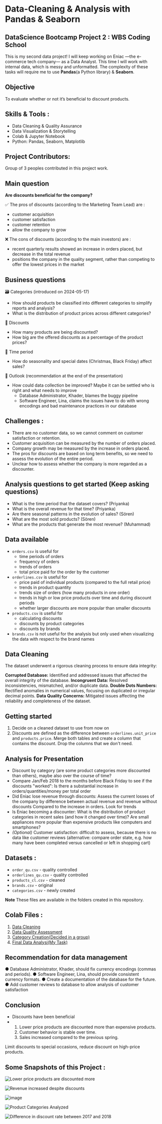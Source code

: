 # Data-Cleaning & Analysis with Pandas & Seaborn

## DataScience Bootcamp Project 2 : WBS Coding School
This is my second data project! I will keep working on Eniac —the e-commerce tech company— as a Data Analyst. This time I will work with internal data, which is messy and unformatted. The complexity of these tasks will require me to use **Pandas**(a Python library) & **Seaborn**.

## Objective
To evaluate whether or not it’s beneficial to discount products.

## Skills & Tools :
- Data Cleaning & Quality Assurance
- Data Visualization & Storytelling
- Colab & Jupyter Notebook
- Python: Pandas, Seaborn, Matplotlib

## Project Contributors:
Group of 3 peoples contributed in this project work.

## Main question

**Are discounts beneficial for the company?**

✅ The pros of discounts (according to the Marketing Team Lead) are :
- customer acquisition
- customer satisfaction
- customer retention
- allow the company to grow

❌ The cons of discounts (according to the main investors) are :
- recent quarterly results showed an increase in orders placed, but decrease in the total revenue
- positions the company in the quality segment, rather than competing to offer the lowest prices in the market

## Business questions

🗃️ Categories (introduced on 2024-05-17)
- How should products be classified into different categories to simplify reports and analysis?
- What is the distribution of product prices across different categories?

🚛 Discounts
- How many products are being discounted?
- How big are the offered discounts as a percentage of the product prices?

📅 Time period
- How do seasonality and special dates (Christmas, Black Friday) affect sales?

🌄 Outlook (recommendation at the end of the presentation)
- How could data collection be improved?
  Maybe it can be settled who is right and what needs to improve
    - Database Administrator, Khader, blames the buggy pipeline
    - Software Engineer, Lina, claims the issues have to do with wrong encodings and bad maintenance practices in our database
  
## Challenges :
- There are no customer data, so we cannot comment on customer satisfaction or retention.
- Customer acquisition can be measured by the number of orders placed.
- Company growth may be measured by the increase in orders placed.
- The pros for discounts are based on long term benefits, so we need to assess the evolution of the entire period.
- Unclear how to assess whether the company is more regarded as a discounter.

## Analysis questions to get started (Keep asking questions)
- What is the time period that the dataset covers? (Priyanka)
- What is the overall revenue for that time? (Priyanka)
- Are there seasonal patterns in the evolution of sales? (Sören)
- What are the most sold products? (Sören)
- What are the products that generate the most revenue? (Muhammad)

## Data available
- `orders.csv` is useful for
    - time periods of orders
    - frequency of orders
    - trends of orders
    - total price paid for the order by the customer
- `orderlines.csv` is useful for
    - price paid of individual products (compared to the full retail price)
    - trends in product quantity
    - trends size of orders (how many products in one order)
    - trends in high or low price products over time and during discount periods
    - whether larger discounts are more popular than smaller discounts
- `products.csv` is useful for
    - calculating discounts
    - discounts by product categories
    - discounts by brands 
- `brands.csv` is not useful for the analysis but only used when visualizing the data with respect to the brand names

## Data Cleaning
The dataset underwent a rigorous cleaning process to ensure data integrity:

**Corrupted Database:** Identified and addressed issues that affected the overall integrity of the database.
**Incongruent Data:** Resolved inconsistencies, mismatched, and/or duplicate data.
**Double Dots Numbers:** Rectified anomalies in numerical values, focusing on duplicated or irregular decimal points.
**Data Quality Concerns:** Mitigated issues affecting the reliability and completeness of the dataset.


## Getting started
1. Decide on a cleaned dataset to use from now on
2. Discounts are defined as the difference between `orderlines.unit_price` and `products.price`.
   Merge both tables and create a column that contains the discount.
   Drop the columns that we don't need.

## Analysis for Presentation

- Discount by category (are some product categories more discounted than others), maybe also over the course of time? 
- Compare Jan/Feb 2018 to the months before Black Friday to see if the discounts "worked": Is there a substantial increase in orders/quantities/money per total order  
- Did Eniac lose revenue through discounts: Assess the current losses of the company by difference between actual revenue and revenue without discounts
  Compared to the increase in orders. Look for trends 
- Is Eniac becoming a discounter: What is the distribution of product categories in recent sales (and how it changed over time)? Are small appliances more popular than expensive products like computers and smartphones?
- *(Optional)* Customer satisfaction: difficult to assess, because there is no data like customer reviews (alternative: compare order state, e.g. how many have been completed versus cancelled or left in shopping cart)

## Datasets :
- `order_qu.csv` - quality controlled
- `orderlines_qu.csv` - quality controlled
- `products_cl.csv` - cleaned
- `brands.csv` - original
- `categories.csv` - newly created

**Note** These files are available in the folders created in this repository.

## Colab Files :
1. [Data Cleaning](https://colab.research.google.com/drive/1aekiUw5vvjATC5m_uNIjuuhWc21kRg5i?usp=sharing)
2. [Data Quality Assessment](https://colab.research.google.com/drive/1MgN8IDyB5M4i32cgYjQSSsLEkPEV87p2?usp=sharing)
3. [Category Creation(Decided in a group)](https://colab.research.google.com/drive/13InWevrxR1wkZf08V0vD5x2pTJ7f9X92?usp=sharing)
4. [Final Data Analysi(My Task)](https://colab.research.google.com/drive/1aekiUw5vvjATC5m_uNIjuuhWc21kRg5i?usp=sharing)


## Recommendation for data management

● Database Administrator, Khader, should fix currency encodings (commas and periods).
● Software Engineer, Lina, should provide consistent currency formats.
● Create a documentation of the database for the future.
● Add customer reviews to database to allow analysis of customer satisfaction

## Conclusion

- Discounts have been beneficial
- 1. Lower price products are discounted more than expensive products.
  2. Customer behavior is stable over time.
  3. Sales increased compared to the previous spring.
     
Limit discounts to special occasions, reduce discount on high-price products.

## Some Snapshots of this Project :

![Lower price products are discounted more](https://github.com/PriyankaSPawar/Data-Cleaning-and-Storytelling_with_Pandas_Seaborn/assets/168557945/5f316fbf-958b-4b76-a918-43fb802fd3ec)

![Revenue increased despite discounts](https://github.com/PriyankaSPawar/Data-Cleaning-and-Storytelling_with_Pandas_Seaborn/assets/168557945/d565e3da-6d18-46e0-9615-c392c6e3dc24)

![image](https://github.com/PriyankaSPawar/Data-Cleaning-and-Storytelling_with_Pandas_Seaborn/assets/168557945/8a64f156-82c6-4ed2-aac8-e8c1cb7f0547)

![Product Categories Analyzed](https://github.com/PriyankaSPawar/Data-Cleaning-and-Storytelling_with_Pandas_Seaborn/assets/168557945/7f075658-284e-4873-bb9d-2591d4ad26d3)

![Difference in discount rate between 2017 and 2018](https://github.com/PriyankaSPawar/Data-Cleaning-and-Storytelling_with_Pandas_Seaborn/assets/168557945/03362ce1-9e6f-4844-b30a-67fe620a5198)








